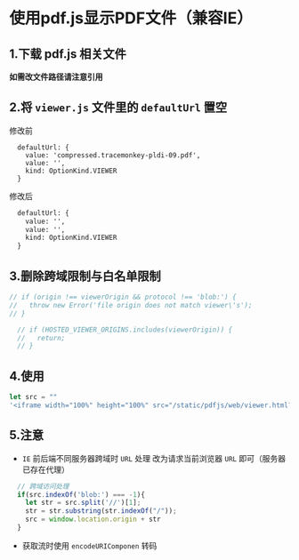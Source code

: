 # 使用pdf.js显示PDF文件（兼容IE）
## 1.下载 pdf.js 相关文件

**如需改文件路径请注意引用**
## 2.将 `viewer.js` 文件里的 `defaultUrl` 置空
修改前
```
  defaultUrl: {
    value: 'compressed.tracemonkey-pldi-09.pdf',
    value: '',
    kind: OptionKind.VIEWER
  }
```
修改后
```html
  defaultUrl: {
    value: '',
    value: '',
    kind: OptionKind.VIEWER
  }
```
## 3.删除跨域限制与白名单限制
```js
// if (origin !== viewerOrigin && protocol !== 'blob:') {
//   throw new Error('file origin does not match viewer\'s');
// }
```
```js
  // if (HOSTED_VIEWER_ORIGINS.includes(viewerOrigin)) {
  //   return;
  // }
```
## 4.使用
```js
let src = ""
'<iframe width="100%" height="100%" src="/static/pdfjs/web/viewer.html?file=' + src + ' " frameborder="0"></iframe>'
```
## 5.注意
- `IE` 前后端不同服务器跨域时 `URL` 处理 改为请求当前浏览器 `URL` 即可（服务器已存在代理）
```js
  // 跨域访问处理
  if(src.indexOf('blob:') === -1){
    let str = src.split('//')[1];
    str = str.substring(str.indexOf("/"));
    src = window.location.origin + str
  }
```
- 获取流时使用 `encodeURIComponen` 转码

